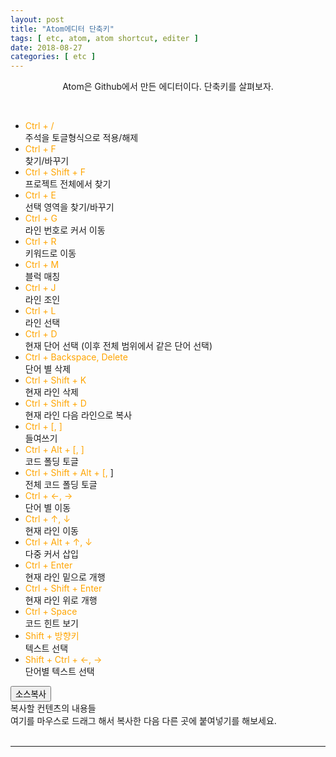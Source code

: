 ```yaml
---
layout: post
title: "Atom에디터 단축키"
tags: [ etc, atom, atom shortcut, editer ]
date: 2018-08-27
categories: [ etc ]
---
```


<p align="center">
    Atom은 Github에서 만든 에디터이다. 단축키를 살펴보자.
</p><br/>

- <font color="orange">Ctrl + /</font>
<br/> 주석을 토글형식으로 적용/해제
- <font color="orange">Ctrl + F</font>
<br/> 찾기/바꾸기
- <font color="orange">Ctrl + Shift + F</font>
<br/> 프로젝트 전체에서 찾기
- <font color="orange">Ctrl + E</font>
<br/> 선택 영역을 찾기/바꾸기
- <font color="orange">Ctrl + G</font>
<br/> 라인 번호로 커서 이동
- <font color="orange">Ctrl + R</font>
<br/> 키워드로 이동
- <font color="orange">Ctrl + M</font>
<br/> 블럭 매칭
- <font color="orange">Ctrl + J</font>
<br/> 라인 조인
- <font color="orange">Ctrl + L</font>
<br/> 라인 선택
- <font color="orange">Ctrl + D</font>
<br/> 현재 단어 선택 (이후 전체 범위에서 같은 단어 선택)
- <font color="orange">Ctrl + Backspace, Delete</font>
<br/> 단어 별 삭제
- <font color="orange">Ctrl + Shift + K</font>
<br/> 현재 라인 삭제
- <font color="orange">Ctrl + Shift + D</font>
<br/> 현재 라인 다음 라인으로 복사
- <font color="orange">Ctrl + [, ]</font>
<br/> 들여쓰기
- <font color="orange">Ctrl + Alt + [, ]</font>
<br/> 코드 폴딩 토글
- <font color="orange">Ctrl + Shift + Alt + [, </font>]
<br/> 전체 코드 폴딩 토글
- <font color="orange">Ctrl + ←, →</font>
<br/> 단어 별 이동
- <font color="orange">Ctrl + ↑, ↓</font>
<br/> 현재 라인 이동
- <font color="orange">Ctrl + Alt + ↑, ↓</font>
<br/> 다중 커서 삽입
- <font color="orange">Ctrl + Enter</font>
<br/> 현재 라인 밑으로 개행
- <font color="orange">Ctrl + Shift + Enter</font>
<br/> 현재 라인 위로 개행
- <font color="orange">Ctrl + Space</font>
<br/> 코드 힌트 보기
- <font color="orange">Shift + 방향키</font>
<br/> 텍스트 선택
- <font color="orange">Shift + Ctrl + ←, →</font>
<br/> 단어별 텍스트 선택

<script type="text/javascript" src="/assets/js/ZeroClipboard.js"></script>

<div id="clipBoardCopyBtnWrap" class="btn_clipboard_copy">
<button id="clipBoardCopyBtn" class="btn_clipboard_copy" type="button">소스복사</button>
</div>
<div id="clipBoardCopy">복사할 컨텐츠의 내용들</div>

<script type="text/javascript">
var urlCopy = "test";               //  URL 셋팅
if (window.clipboardData) {
	$(".btn_clipboard_copy").on("click",function(){
		window.clipboardData.setData('Text',urlCopy);
	})
} else {
	var clip = new ZeroClipboard($(".btn_clipboard_copy"), {
		moviePath: "assets/js/ZeroClipboard.swf"
	});
	clip.addEventListener('mousedown',function() {
		clip.setText(urlCopy+"제로클립보드 작동");
	});
}
</script>


<div id="contents_area" onCopy="javascript:copy_play();">
여기를 마우스로 드래그 해서 복사한 다음 다른 곳에 붙여넣기를 해보세요.
</div>


<br/>
<hr/>